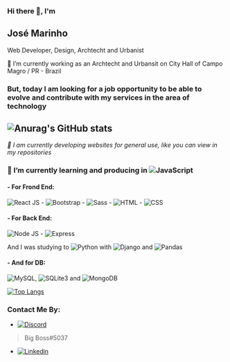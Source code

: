 ### Hi there 👋, I'm
## José Marinho

Web Developer, Design, Archtecht and Urbanist

:triangular_ruler: I’m currently working as an Archtecht and Urbansit on City Hall of Campo Magro / PR - Brazil
### But, today I am looking for a job opportunity to be able to evolve and contribute with my services in the area of technology

![Anurag's GitHub stats](https://github-readme-stats.vercel.app/api?username=clowdcap&show_icons=true&theme=radical)
- 
*:blue_book: I am currently developing websites for general use, like you can view in my repositories*

### :memo: I’m currently learning and producing in ![JavaScript](https://img.shields.io/badge/JavaScript-323330?style=for-the-badge&logo=javascript&logoColor=F7DF1E) 
#### - For Frond End:
![React JS](https://img.shields.io/badge/React-20232A?style=for-the-badge&logo=react&logoColor=61DAFB) - ![Bootstrap](https://img.shields.io/badge/Bootstrap-563D7C?style=for-the-badge&logo=bootstrap&logoColor=white) - ![Sass](https://img.shields.io/badge/Sass-CC6699?style=for-the-badge&logo=sass&logoColor=white) - ![HTML](https://img.shields.io/badge/HTML5-E34F26?style=for-the-badge&logo=html5&logoColor=white) - ![CSS](https://img.shields.io/badge/CSS3-1572B6?style=for-the-badge&logo=css3&logoColor=white)

#### - For Back End:
![Node JS](https://img.shields.io/badge/Node.js-339933?style=for-the-badge&logo=nodedotjs&logoColor=white) - ![Express](https://img.shields.io/badge/Express.js-000000?style=for-the-badge&logo=express&logoColor=white)

And I was studying to ![Python](https://img.shields.io/badge/Python-FFD43B?style=for-the-badge&logo=python&logoColor=blue) with ![Django](https://img.shields.io/badge/Django-092E20?style=for-the-badge&logo=django&logoColor=green) and ![Pandas](https://img.shields.io/badge/Pandas-2C2D72?style=for-the-badge&logo=pandas&logoColor=white)

#### - And for DB:
![MySQL](https://img.shields.io/badge/MySQL-005C84?style=for-the-badge&logo=mysql&logoColor=white), ![SQLite3](https://img.shields.io/badge/SQLite-07405E?style=for-the-badge&logo=sqlite&logoColor=white) and ![MongoDB](https://img.shields.io/badge/MongoDB-4EA94B?style=for-the-badge&logo=mongodb&logoColor=white)

[![Top Langs](https://github-readme-stats.vercel.app/api/top-langs/?username=clowdcap&show_icons=true&theme=radical)](https://github.com/clowdcap/github-readme-stats)

### Contact Me By:
- [![Discord](https://img.shields.io/badge/Discord-5865F2?style=for-the-badge&logo=discord&logoColor=white)](https://discord.com)
> Big Boss#5037
- [![Linkedin](https://img.shields.io/badge/LinkedIn-0077B5?style=for-the-badge&logo=linkedin&logoColor=white)](https://www.linkedin.com/in/jose-marinho-a518ba1a1/)
